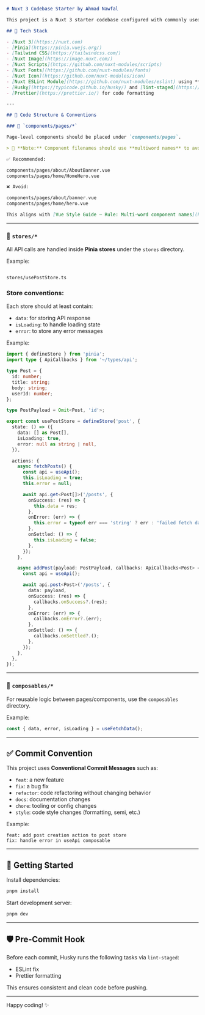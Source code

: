 ```markdown
# Nuxt 3 Codebase Starter by Ahmad Nawfal

This project is a Nuxt 3 starter codebase configured with commonly used modules and conventions to help you build modern frontend applications quickly and efficiently.

## 🧰 Tech Stack

- [Nuxt 3](https://nuxt.com)
- [Pinia](https://pinia.vuejs.org/)
- [Tailwind CSS](https://tailwindcss.com/)
- [Nuxt Image](https://image.nuxt.com/)
- [Nuxt Scripts](https://github.com/nuxt-modules/scripts)
- [Nuxt Fonts](https://github.com/nuxt-modules/fonts)
- [Nuxt Icon](https://github.com/nuxt-modules/icon)
- [Nuxt ESLint Module](https://github.com/nuxt-modules/eslint) using **Airbnb Style Guide**
- [Husky](https://typicode.github.io/husky/) and [lint-staged](https://github.com/okonet/lint-staged) for Git hooks
- [Prettier](https://prettier.io/) for code formatting

---

## 🧱 Code Structure & Conventions

### 📁 `components/pages/*`

Page-level components should be placed under `components/pages`.

> 📌 **Note:** Component filenames should use **multiword names** to avoid conflicts with native HTML elements and improve readability.

✅ Recommended:

components/pages/about/AboutBanner.vue
components/pages/home/HomeHero.vue

❌ Avoid:

components/pages/about/banner.vue
components/pages/home/hero.vue

This aligns with [Vue Style Guide – Rule: Multi-word component names](https://vuejs.org/style-guide/rules-essential.html#multi-word-component-names).
```

---

### 📁 `stores/*`

All API calls are handled inside **Pinia stores** under the `stores` directory.

Example:

```

stores/usePostStore.ts

```

### Store conventions:

Each store should at least contain:

- `data`: for storing API response
- `isLoading`: to handle loading state
- `error`: to store any error messages

Example:

```ts
import { defineStore } from 'pinia';
import type { ApiCallbacks } from '~/types/api';

type Post = {
  id: number;
  title: string;
  body: string;
  userId: number;
};

type PostPayload = Omit<Post, 'id'>;

export const usePostStore = defineStore('post', {
  state: () => ({
    data: [] as Post[],
    isLoading: true,
    error: null as string | null,
  }),

  actions: {
    async fetchPosts() {
      const api = useApi();
      this.isLoading = true;
      this.error = null;

      await api.get<Post[]>('/posts', {
        onSuccess: (res) => {
          this.data = res;
        },
        onError: (err) => {
          this.error = typeof err === 'string' ? err : 'failed fetch data';
        },
        onSettled: () => {
          this.isLoading = false;
        },
      });
    },

    async addPost(payload: PostPayload, callbacks: ApiCallbacks<Post> = {}) {
      const api = useApi();

      await api.post<Post>('/posts', {
        data: payload,
        onSuccess: (res) => {
          callbacks.onSuccess?.(res);
        },
        onError: (err) => {
          callbacks.onError?.(err);
        },
        onSettled: () => {
          callbacks.onSettled?.();
        },
      });
    },
  },
});
```

---

### 📁 `composables/*`

For reusable logic between pages/components, use the `composables` directory.

Example:

```ts
const { data, error, isLoading } = useFetchData();
```

---

## ✅ Commit Convention

This project uses **Conventional Commit Messages** such as:

- `feat`: a new feature
- `fix`: a bug fix
- `refactor`: code refactoring without changing behavior
- `docs`: documentation changes
- `chore`: tooling or config changes
- `style`: code style changes (formatting, semi, etc.)

Example:

```
feat: add post creation action to post store
fix: handle error in useApi composable
```

---

## 🚀 Getting Started

Install dependencies:

```bash
pnpm install
```

Start development server:

```bash
pnpm dev
```

---

## 🛡️ Pre-Commit Hook

Before each commit, Husky runs the following tasks via `lint-staged`:

- ESLint fix
- Prettier formatting

This ensures consistent and clean code before pushing.

---

Happy coding! ✨

```

```

